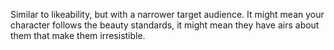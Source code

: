 Similar to likeability, but with a narrower target audience.
It might mean your character follows the beauty standards, it might mean they have airs about them that make them irresistible.